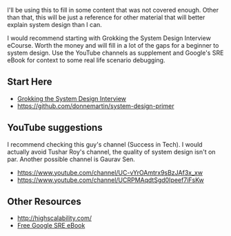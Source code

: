 I'll be using this to fill in some content that was not covered enough.
Other than that, this will be just a reference for other material that will better explain system design than I can.

I would recommend starting with Grokking the System Design Interview eCourse.
Worth the money and will fill in a lot of the gaps for a beginner to system design.
Use the YouTube channels as supplement and Google's SRE eBook for context to some real life scenario debugging.

## Start Here
- [Grokking the System Design Interview](https://www.educative.io/collection/5668639101419520/5649050225344512)
- https://github.com/donnemartin/system-design-primer

## YouTube suggestions
I recommend checking this guy's channel (Success in Tech). I would actually avoid Tushar Roy's channel, the quality of system design isn't on par. Another possible channel is Gaurav Sen.
- https://www.youtube.com/channel/UC-vYrOAmtrx9sBzJAf3x_xw
- https://www.youtube.com/channel/UCRPMAqdtSgd0Ipeef7iFsKw

## Other Resources
- http://highscalability.com/
- [Free Google SRE eBook](https://landing.google.com/sre/sre-book/toc/)
